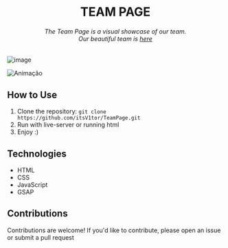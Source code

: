 <h1 align='center'>TEAM PAGE</h1>

###### <p align='center'>The Team Page is a visual showcase of our team. </br>Our beautiful team is <a href='https://glowing-biscuit-a4955c.netlify.app/' target='_blank'>here</a><p>

![image](https://github.com/itsV1tor/TeamPage/assets/121408231/5e81d0d6-8fb9-4398-a0be-4f0d885950b2)

![Animação](https://github.com/itsV1tor/TeamPage/assets/121408231/eea7c150-b737-4f7f-90ee-89041a530611)

## How to Use

1. Clone the repository: `git clone https://github.com/itsV1tor/TeamPage.git`
2. Run with live-server or running html
3. Enjoy :)

## Technologies

  - HTML
  - CSS
  - JavaScript
  - GSAP

## Contributions
Contributions are welcome! If you'd like to contribute, please open an issue or submit a pull request
